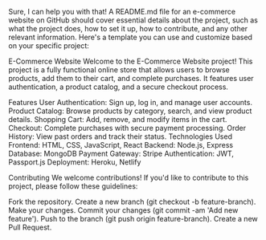 
Sure, I can help you with that! A README.md file for an e-commerce website on GitHub should cover essential details about the project, such as what the project does, how to set it up, how to contribute, and any other relevant information. Here's a template you can use and customize based on your specific project:

E-Commerce Website
Welcome to the E-Commerce Website project! This project is a fully functional online store that allows users to browse products, add them to their cart, and complete purchases. It features user authentication, a product catalog, and a secure checkout process.

Features
User Authentication: Sign up, log in, and manage user accounts.
Product Catalog: Browse products by category, search, and view product details.
Shopping Cart: Add, remove, and modify items in the cart.
Checkout: Complete purchases with secure payment processing.
Order History: View past orders and track their status.
Technologies Used
Frontend: HTML, CSS, JavaScript, React
Backend: Node.js, Express
Database: MongoDB
Payment Gateway: Stripe
Authentication: JWT, Passport.js
Deployment: Heroku, Netlify

Contributing
We welcome contributions! If you'd like to contribute to this project, please follow these guidelines:

Fork the repository.
Create a new branch (git checkout -b feature-branch).
Make your changes.
Commit your changes (git commit -am 'Add new feature').
Push to the branch (git push origin feature-branch).
Create a new Pull Request.
